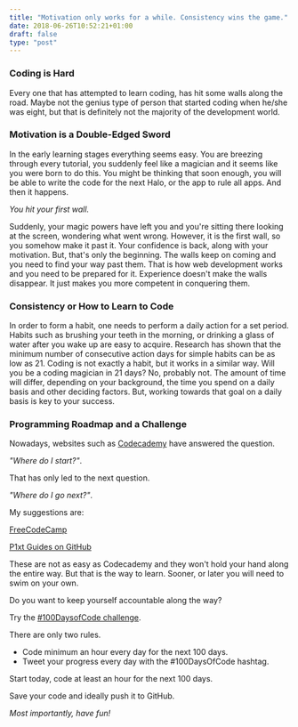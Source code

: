 ```yaml
---
title: "Motivation only works for a while. Consistency wins the game."
date: 2018-06-26T10:52:21+01:00
draft: false
type: "post"
---
```


### Coding is Hard

Every one that has attempted to learn coding, has hit some walls along the road. Maybe not the genius type of person that started coding when he/she was eight, but that is definitely not the majority of the development world. 

### Motivation is a Double-Edged Sword

In the early learning stages everything seems easy. You are breezing through every tutorial, you suddenly feel like a magician and it seems like you were born to do this. You might be thinking that soon enough, you will be able to write the code for the next Halo, or the app to rule all apps. And then it happens. 

*You hit your first wall.*

Suddenly, your magic powers have left you and you're sitting there looking at the screen, wondering what went wrong. However, it is the first wall, so you somehow make it past it. Your confidence is back, along with your motivation. But, that's only the beginning. The walls keep on coming and you need to find your way past them. That is how web development works and you need to be prepared for it. Experience doesn't make the walls disappear. It just makes you more competent in conquering them.

### Consistency or How to Learn to Code

In order to form a habit, one needs to perform a daily action for a set period. Habits such as brushing your teeth in the morning, or drinking a glass of water after you wake up are easy to acquire. Research has shown that the minimum number of consecutive action days for simple habits can be as low as 21. Coding is not exactly a habit, but it works in a similar way. Will you be a coding magician in 21 days? No, probably not. The amount of time will differ, depending on your background, the time you spend on a daily basis and other deciding factors. But, working towards that goal on a daily basis is key to your success.

### Programming Roadmap and a Challenge

Nowadays, websites such as [Codecademy](https://www.codecademy.com/) have answered the question.

*"Where do I start?"*.

That has only led to the next question.

*"Where do I go next?"*.

My suggestions are:

[FreeCodeCamp](https://www.freecodecamp.org/)

[P1xt Guides on GitHub](https://github.com/P1xt/p1xt-guides)

These are not as easy as Codecademy and they won't hold your hand along the entire way. But that is the way to learn. Sooner, or later you will need to swim on your own.

Do you want to keep yourself accountable along the way?

Try the [#100DaysofCode challenge](http://www.100daysofcode.com/).

There are only two rules.

- Code minimum an hour every day for the next 100 days.
- Tweet your progress every day with the #100DaysOfCode hashtag.

Start today, code at least an hour for the next 100 days. 

Save your code and ideally push it to GitHub.

*Most importantly, have fun!*